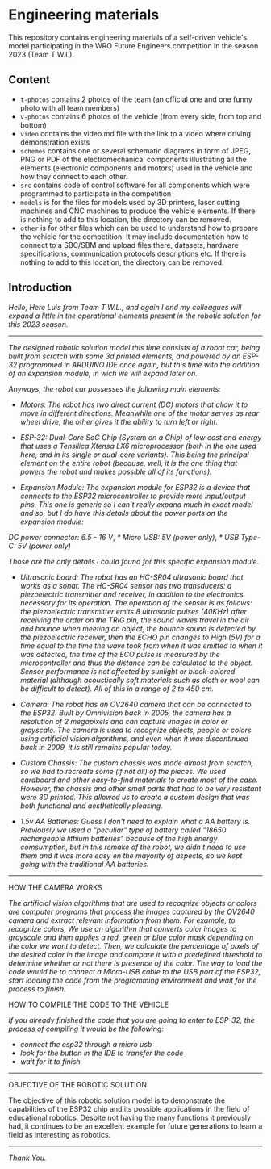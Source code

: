 Engineering materials
====

This repository contains engineering materials of a self-driven vehicle's model participating in the WRO Future Engineers competition in the season 2023 (Team T.W.L).

## Content

* `t-photos` contains 2 photos of the team (an official one and one funny photo with all team members)
* `v-photos` contains 6 photos of the vehicle (from every side, from top and bottom)
* `video` contains the video.md file with the link to a video where driving demonstration exists
* `schemes` contains one or several schematic diagrams in form of JPEG, PNG or PDF of the electromechanical components illustrating all the elements (electronic components and motors) used in the vehicle and how they connect to each other.
* `src` contains code of control software for all components which were programmed to participate in the competition
* `models` is for the files for models used by 3D printers, laser cutting machines and CNC machines to produce the vehicle elements. If there is nothing to add to this location, the directory can be removed.
* `other` is for other files which can be used to understand how to prepare the vehicle for the competition. It may include documentation how to connect to a SBC/SBM and upload files there, datasets, hardware specifications, communication protocols descriptions etc. If there is nothing to add to this location, the directory can be removed.


## Introduction

_Hello, Here Luis from Team T.W.L., and again I and my colleagues will expand a little in the operational elements present in the robotic solution for this 2023 season._

-------------------------------------------------------------------------------------------------------------------------------------  

  

_The designed robotic solution model this time consists of a robot car, being built from scratch with some 3d printed elements, and powered by an ESP-32 programmed in ARDUINO IDE once again, but this time with the addition of an expansion module, in wich we will expand later on._

_Anyways, the robot car possesses the following main elements:_

  

  

  -   _Motors: The robot has two direct current (DC) motors that allow it to move in different directions. Meanwhile one of the motor serves as rear wheel drive, the other gives it the ability to turn left or right._  



   
  -   _ESP-32: Dual-Core SoC Chip (System on a Chip) of low cost and energy that uses a Tensilica Xtensa LX6 microprocessor (both in the one used here, and in its single or dual-core variants). This being the principal element on the entire robot (because, well, it is the one thing that powers the robot and makes possible all of its functions)._

 


   -   _Expansion Module: The expansion module for ESP32 is a device that connects to the ESP32 microcontroller to provide more input/output pins. This one is generic so I can't really expand much in exact model and so, but I do have this details about the power ports on the expansion module:_
     
  _DC power connector: 6.5 - 16 V_, 
  _* Micro USB: 5V (power only)_, 
  _* USB Type-C: 5V (power only)_

  _Those are the only details I could found for this specific expansion module._




   -   _Ultrasonic board: The robot has an HC-SR04 ultrasonic board that works as a sonar. The HC-SR04 sensor has two transducers: a piezoelectric transmitter and receiver, in addition to the electronics necessary for its operation. The operation of the sensor is as follows: the piezoelectric transmitter emits 8 ultrasonic pulses (40KHz) after receiving the order on the TRIG pin, the sound waves travel in the air and bounce when meeting an object, the bounce sound is detected by the piezoelectric receiver, then the ECHO pin changes to High (5V) for a time equal to the time the wave took from when it was emitted to when it was detected, the time of the ECO pulse is measured by the microcontroller and thus the distance can be calculated to the object. Sensor performance is not affected by sunlight or black-colored material (although acoustically soft materials such as cloth or wool can be difficult to detect). All of this in a range of 2 to 450 cm._
  

  

   -   _Camera: The robot has an OV2640 camera that can be connected to the ESP32. Built by Omnivision back in 2005, the camera has a resolution of 2 megapixels and can capture images in color or grayscale. The camera is used to recognize objects, people or colors using artificial vision algorithms, and even when it was discontinued back in 2009, it is still remains popular today._  

  
  

   -   _Custom Chassis: The custom chassis was made almost from scratch, so we had to recreate some (if not all) of the pieces. We used cardboard and other easy-to-find materials to create most of the case. However, the chassis and other small parts that had to be very resistant were 3D printed. This allowed us to create a custom design that was both functional and aesthetically pleasing._  

  


   -   _1.5v AA Batteries: Guess I don't need to explain what a AA battery is. Previously we used a "peculiar" type of battery called "18650 rechargeable lithium batteries" because of the high energy comsumption, but in this remake of the robot, we didn't need to use them and it was more easy en the mayority of aspects, so we kept going with the traditional AA batteries._


  

---------------------------------------------------------------------------------------------------------------------------------------

HOW THE CAMERA WORKS

_The artificial vision algorithms that are used to recognize objects or colors are computer programs that process the images captured by the OV2640 camera and extract relevant information from them. For example, to recognize colors, We use an algorithm that converts color images to grayscale and then applies a red, green or blue color mask depending on the color we want to detect. Then, we calculate the percentage of pixels of the desired color in the image and compare it with a predefined threshold to determine whether or not there is presence of the color. The way to load the code would be to connect a Micro-USB cable to the USB port of the ESP32, start loading the code from the programming environment and wait for the process to finish._

HOW TO COMPILE THE CODE TO THE VEHICLE

_If you already finished the code that you are going to enter to ESP-32, the process of compiling it would be the following:_
- _connect the esp32 through a micro usb_
- _look for the button in the IDE to transfer the code_
- _wait for it to finish_

--------------------------------------------------------------------------------------------------------------------------------------

OBJECTIVE OF THE ROBOTIC SOLUTION.

The objective of this robotic solution model is to demonstrate the capabilities of the ESP32 chip and its possible applications in the field of educational robotics. Despite not having the many functions it previously had, it continues to be an excellent example for future generations to learn a field as interesting as robotics.

--------------------------------------------------------------------------------------------------------------------------------------
_Thank You._
